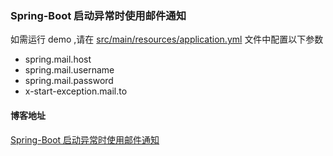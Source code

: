 ### Spring-Boot 启动异常时使用邮件通知
如需运行 demo ,请在 [src/main/resources/application.yml](src/main/resources/application.yml) 文件中配置以下参数
- spring.mail.host
- spring.mail.username
- spring.mail.password
- x-start-exception.mail.to
#### 博客地址
[Spring-Boot 启动异常时使用邮件通知](https://ghthou.github.io/2018/09/25/Spring-Boot%E5%90%AF%E5%8A%A8%E5%BC%82%E5%B8%B8%E6%97%B6%E4%BD%BF%E7%94%A8%E9%82%AE%E4%BB%B6%E9%80%9A%E7%9F%A5/)


